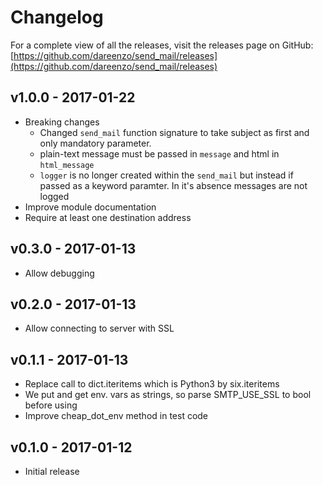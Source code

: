 # Changelog

For a complete view of all the releases, visit the releases page on GitHub:
[https://github.com/dareenzo/send_mail/releases](https://github.com/dareenzo/send_mail/releases)

## v1.0.0 - 2017-01-22

- Breaking changes
  - Changed `send_mail` function signature to take subject as first and
    only mandatory parameter.
  - plain-text message must be passed in `message` and html in `html_message`
  - `logger` is no longer created within the `send_mail` but instead if passed
    as a keyword paramter. In it's absence messages are not logged
- Improve module documentation
- Require at least one destination address

## v0.3.0 - 2017-01-13

- Allow debugging

## v0.2.0 - 2017-01-13

- Allow connecting to server with SSL

## v0.1.1 - 2017-01-13

- Replace call to dict.iteritems which is Python3 by six.iteritems
- We put and get env. vars as strings, so parse SMTP_USE_SSL to bool before using 
- Improve cheap_dot_env method in test code


## v0.1.0 - 2017-01-12

- Initial release

